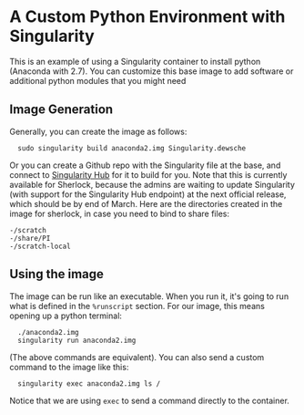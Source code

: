 # A Custom Python Environment with Singularity

This is an example of using a Singularity container to install python (Anaconda with 2.7). You can customize this base image to add software or additional python modules that you might need

## Image Generation
Generally, you can create the image as follows:

      sudo singularity build anaconda2.img Singularity.dewsche


Or you can create a Github repo with the Singularity file at the base, and connect to [Singularity Hub](https://singularity-hub.org) for it to build for you. Note that this is currently available for Sherlock, because the admins are waiting to update Singularity (with support for the Singularity Hub endpoint) at the next official release, which should be by end of March. Here are the directories created in the image for sherlock, in case you need to bind to share files:

    -/scratch
    -/share/PI
    -/scratch-local


## Using the image
The image can be run like an executable. When you run it, it's going to run what is defined in the `%runscript` section. For our image, this means opening up a python terminal:

 
      ./anaconda2.img
      singularity run anaconda2.img


(The above commands are equivalent). You can also send a custom command to the image like this:


      singularity exec anaconda2.img ls /


Notice that we are using `exec` to send a command directly to the container. 
